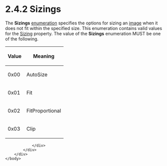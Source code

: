<html dir="LTR" xmlns:mshelp="http://msdn.microsoft.com/mshelp" xmlns:ddue="http://ddue.schemas.microsoft.com/authoring/2003/5" xmlns:xlink="http://www.w3.org/1999/xlink" xmlns:tool="http://www.microsoft.com/tooltip">
    <head>
        <meta http-equiv="Content-Type" content="text/html; CHARSET=utf-8"></meta>
        <meta name="save" content="history"></meta>
        <title>2.4.2 Sizings</title>
        <xml>
            <mshelp:toctitle title="2.4.2 Sizings"></mshelp:toctitle>
            <mshelp:rltitle title="[MS-RPL]: Sizings"></mshelp:rltitle>
            <mshelp:keyword index="A" term="7572e22a-eef4-4957-bf1a-3902ca4ed2cc"></mshelp:keyword>
            <mshelp:attr name="DCSext.ContentType" value="open specification"></mshelp:attr>
            <mshelp:attr name="AssetID" value="7572e22a-eef4-4957-bf1a-3902ca4ed2cc"></mshelp:attr>
            <mshelp:attr name="TopicType" value="kbRef"></mshelp:attr>
            <mshelp:attr name="DCSext.Title" value="[MS-RPL]: Sizings" />
        </xml>
    </head>
    <body>
        <div id="header">
            <h1 class="heading">2.4.2 Sizings</h1>
        </div>
        <div id="mainSection">
            <div id="mainBody">
                <div id="allHistory" class="saveHistory"></div>
                <div id="sectionSection0" class="section" name="collapseableSection">
                    

<p>The <b>Sizings</b> <a href="75ae48f7-746b-4b41-919c-6699fa28b3ef.htm#gt_846463b5-421c-4d6b-8d82-79d44db666fa">enumeration</a> specifies the
options for sizing an <a href="75ae48f7-746b-4b41-919c-6699fa28b3ef.htm#gt_d6b55d1e-aea6-4b7e-a23d-c0de845e0b50">image</a>
when it does not fit within the specified size. This enumeration contains valid
values for the <a href="2c657715-bf25-466b-8cae-eccac183bc12.htm">Sizing</a>
property. The value of the <b>Sizings</b> enumeration MUST be one of the
following.</p>

<table>
 <thead>
  <tr>
   <th>
   <p>Value</p>
   </th>
   <th>
   <p>Meaning</p>
   </th>
  </tr>
 </thead>
 <tr>
  <td>
  <p>0x00</p>
  </td>
  <td>
  <p>AutoSize</p>
  </td>
 </tr>
 <tr>
  <td>
  <p>0x01</p>
  </td>
  <td>
  <p>Fit</p>
  </td>
 </tr>
 <tr>
  <td>
  <p>0x02</p>
  </td>
  <td>
  <p>FitProportional</p>
  </td>
 </tr>
 <tr>
  <td>
  <p>0x03</p>
  </td>
  <td>
  <p>Clip</p>
  </td>
 </tr>
</table>

<p> </p>


                </div>
            </div>
        </div>
    </body>
</html>